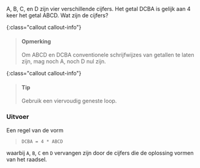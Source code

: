 A, B, C, en D zijn vier verschillende cijfers. Het getal DCBA is gelijk aan 4 keer het getal ABCD. Wat zijn de cijfers?

{:class="callout callout-info"}
> #### Opmerking
> Om ABCD en DCBA conventionele schrijfwijzes van getallen te laten zijn, mag noch A, noch D nul zijn.

{:class="callout callout-info"}
> #### Tip
> Gebruik een viervoudig geneste loop.

### Uitvoer

Een regel van de vorm

> `DCBA = 4 * ABCD`

waarbij `A`, `B`, `C` en `D` vervangen zijn door de cijfers die de oplossing vormen van het raadsel.
